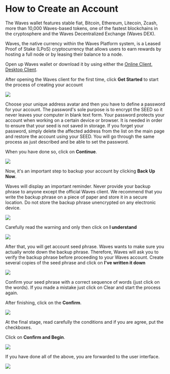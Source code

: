 # **How to Create an Account**

The Waves wallet features stable fiat, Bitcoin, Ethereum, Litecoin, Zcash, more than 10,000 Waves-based tokens, one of the fastest blockchains in the cryptosphere and the Waves Decentralized Exchange \(Waves DEX\).

Waves, the native currency within the Waves Platform system, is a Leased Proof of Stake \(LPoS\) cryptocurrency that allows users to earn rewards by hosting a full node or by leasing their balance to a node.

Open up Waves wallet or download it by using either the [Online Client](https://wavesplatform.com/product), [Desktop Client](https://wavesplatform.com/product).

After opening the Waves client for the first time, click **Get Started** to start the process of creating your account

![](/assets/account_creation_01.png)

Choose your unique address avatar and then you have to define a password for your account. The password's sole purpose is to encrypt the SEED so it never leaves your computer in blank text form. Your password protects your account when working on a certain device or browser. It is needed in order to ensure that your seed is not saved in storage. If you forget your password, simply delete the affected address from the list on the main page and restore the account using your SEED. You will go through the same process as just described and be able to set the password.

When you have done so, click on **Continue**.

![](/assets/account_creation_02.png)

Now, it's an important step to backup your account by clicking **Back Up Now**.

Waves will display an important reminder. Never provide your backup phrase to anyone except the official Waves client.  We recommend that you write the backup phrase on a piece of paper and store it in a secure location.  Do not store the backup phrase unencrypted on any electronic device.

![](/assets/account_creation_03.png)

Carefully read the warning and only then click on **I understand**

![](/assets/account_creation_04.png)

After that, you will get account seed phrase. 
Waves wants to make sure you actually wrote down the backup phrase. Therefore, Waves will ask you to verify the backup phrase before proceeding to your Waves account.
Create several copies of the seed phrase and click on **I've written it down**

![](/assets/account_creation_05.png)

Сonfirm your seed phrase with a correct sequence of words (just click on the words).
If you made a mistake just click on Clear and start the process again.

After finishing, click on the **Confirm**.

![](/assets/account_creation_06.png)

At the final stage, read carefully the conditions and if you are agree, put the checkboxes.

Click on **Confirm and Begin**.

![](/assets/account_creation_07.png)

If you have done all of the above, you are forwarded to the user interface.

![](/assets/account_creation_08.png)
